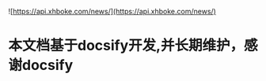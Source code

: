 ![https://api.xhboke.com/news/](https://api.xhboke.com/news/)

# 本文档基于docsify开发,并长期维护，感谢docsify

<!-- 生成目录  ctrl+shit+p  输入mpetoc 配置好depth 1-3 3级 ctrl+s 生成完 复制到slidebar 删除后，编辑目录  选中- [ ctrl+shit+L 全部编辑 光标移动最前面
    回车，删除第一个空格  然后在每个#前面加上/md/[filename] -->
    
<!-- 运行html -->
<!-- ```html run {height: '200px', row: true} -->
<!-- ``` -->